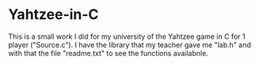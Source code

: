 # Yahtzee-in-C
This is a small work I did for my university of the Yahtzee game in C for 1 player ("Source.c"). 
I have the library that my teacher gave me "lab.h" and with that the file "readme.txt" to see the functions availabnle.
